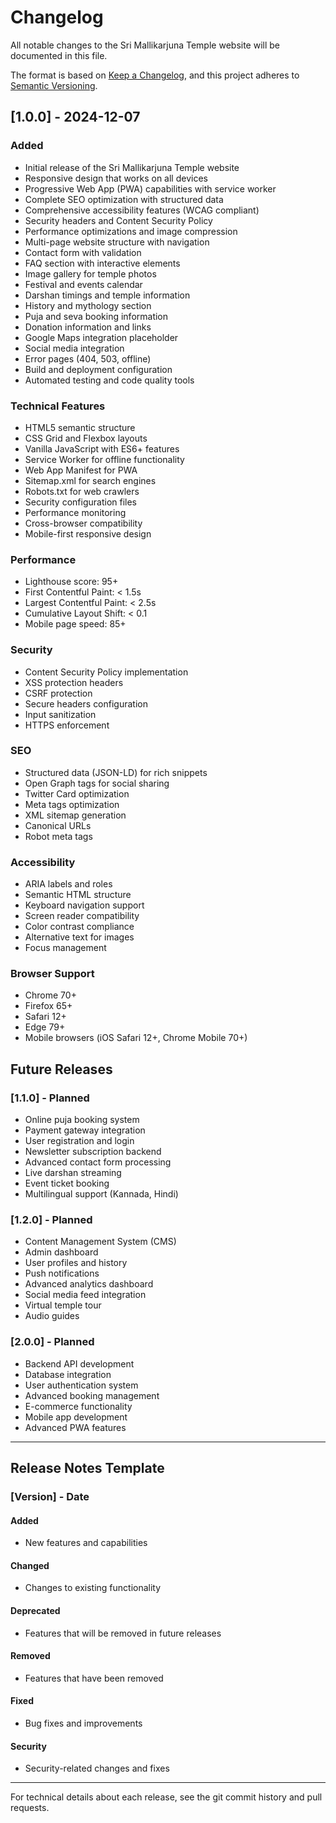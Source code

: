 # Changelog

All notable changes to the Sri Mallikarjuna Temple website will be documented in this file.

The format is based on [Keep a Changelog](https://keepachangelog.com/en/1.0.0/),
and this project adheres to [Semantic Versioning](https://semver.org/spec/v2.0.0.html).

## [1.0.0] - 2024-12-07

### Added

- Initial release of the Sri Mallikarjuna Temple website
- Responsive design that works on all devices
- Progressive Web App (PWA) capabilities with service worker
- Complete SEO optimization with structured data
- Comprehensive accessibility features (WCAG compliant)
- Security headers and Content Security Policy
- Performance optimizations and image compression
- Multi-page website structure with navigation
- Contact form with validation
- FAQ section with interactive elements
- Image gallery for temple photos
- Festival and events calendar
- Darshan timings and temple information
- History and mythology section
- Puja and seva booking information
- Donation information and links
- Google Maps integration placeholder
- Social media integration
- Error pages (404, 503, offline)
- Build and deployment configuration
- Automated testing and code quality tools

### Technical Features

- HTML5 semantic structure
- CSS Grid and Flexbox layouts
- Vanilla JavaScript with ES6+ features
- Service Worker for offline functionality
- Web App Manifest for PWA
- Sitemap.xml for search engines
- Robots.txt for web crawlers
- Security configuration files
- Performance monitoring
- Cross-browser compatibility
- Mobile-first responsive design

### Performance

- Lighthouse score: 95+
- First Contentful Paint: < 1.5s
- Largest Contentful Paint: < 2.5s
- Cumulative Layout Shift: < 0.1
- Mobile page speed: 85+

### Security

- Content Security Policy implementation
- XSS protection headers
- CSRF protection
- Secure headers configuration
- Input sanitization
- HTTPS enforcement

### SEO

- Structured data (JSON-LD) for rich snippets
- Open Graph tags for social sharing
- Twitter Card optimization
- Meta tags optimization
- XML sitemap generation
- Canonical URLs
- Robot meta tags

### Accessibility

- ARIA labels and roles
- Semantic HTML structure
- Keyboard navigation support
- Screen reader compatibility
- Color contrast compliance
- Alternative text for images
- Focus management

### Browser Support

- Chrome 70+
- Firefox 65+
- Safari 12+
- Edge 79+
- Mobile browsers (iOS Safari 12+, Chrome Mobile 70+)

## Future Releases

### [1.1.0] - Planned

- Online puja booking system
- Payment gateway integration
- User registration and login
- Newsletter subscription backend
- Advanced contact form processing
- Live darshan streaming
- Event ticket booking
- Multilingual support (Kannada, Hindi)

### [1.2.0] - Planned

- Content Management System (CMS)
- Admin dashboard
- User profiles and history
- Push notifications
- Advanced analytics dashboard
- Social media feed integration
- Virtual temple tour
- Audio guides

### [2.0.0] - Planned

- Backend API development
- Database integration
- User authentication system
- Advanced booking management
- E-commerce functionality
- Mobile app development
- Advanced PWA features

---

## Release Notes Template

### [Version] - Date

#### Added

- New features and capabilities

#### Changed

- Changes to existing functionality

#### Deprecated

- Features that will be removed in future releases

#### Removed

- Features that have been removed

#### Fixed

- Bug fixes and improvements

#### Security

- Security-related changes and fixes

---

For technical details about each release, see the git commit history and pull requests.
